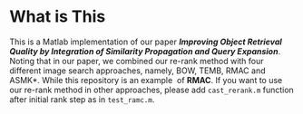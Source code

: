 # What is This
This is a Matlab implementation of our paper ***Improving Object Retrieval Quality by Integration of Similarity Propagation and Query Expansion***. Noting that in our paper, we combined our re-rank method with four different image search approaches, namely, BOW, TEMB, RMAC and ASMK*. While this repository is an example  of **RMAC**. If you want to use our re-rank method in other approaches, please add `cast_rerank.m` function after initial rank step as in `test_ramc.m`.
